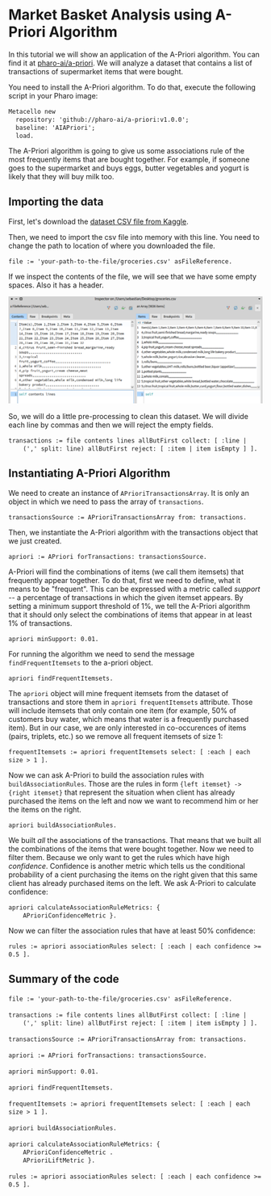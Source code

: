 # Market Basket Analysis using A-Priori Algorithm

In this tutorial we will show an application of the A-Priori algorithm. 
You can find it at [pharo-ai/a-priori](https://github.com/pharo-ai/APriori).
We will analyze a dataset that contains a list of transactions of supermarket items that were bought.

You need to install the A-Priori algorithm.
To do that, execute the following script in your Pharo image:

```st
Metacello new
  repository: 'github://pharo-ai/a-priori:v1.0.0';
  baseline: 'AIAPriori';
  load.
```

The A-Priori algorithm is going to give us some associations rule of the most frequently items that are bought together.
For example, if someone goes to the supermarket and buys eggs, butter vegetables and yogurt is likely that they will buy milk too.

## Importing the data

First, let's download the [dataset CSV file from Kaggle](https://www.kaggle.com/datasets/irfanasrullah/groceries).

Then, we need to import the csv file into memory with this line. You need to change the path to location of where you downloaded the file.

```st
file := 'your-path-to-the-file/groceries.csv' asFileReference.
```

If we inspect the contents of the file, we will see that we have some empty spaces. Also it has a header.

![Inspecting file object](./img/market-basket-inspecting-file.png)

So, we will do a little pre-processing to clean this dataset. We will divide each line by commas and then we will reject the empty fields.

```st
transactions := file contents lines allButFirst collect: [ :line |
    (',' split: line) allButFirst reject: [ :item | item isEmpty ] ].
```

## Instantiating A-Priori Algorithm

We need to create an instance of `APrioriTransactionsArray`.
It is only an object in which we need to pass the array of `transactions`.

```st
transactionsSource := APrioriTransactionsArray from: transactions.
```

Then, we instantiate the A-Priori algorithm with the transactions object that we just created.

```st
apriori := APriori forTransactions: transactionsSource.
```

A-Priori will find the combinations of items (we call them itemsets) that frequently appear together.
To do that, first we need to define, what it means to be "frequent".
This can be expressed with a metric called _support_ -- a percentage of transactions in which the given itemset appears.
By setting a minimum support threshold of 1\%, we tell the A-Priori algorithm that it should only select the combinations of items that appear in at least 1% of transactions.

```st
apriori minSupport: 0.01.
```

For running the algorithm we need to send the message `findFrequentItemsets` to the a-priori object. 

```st
apriori findFrequentItemsets.
```

The `apriori` object will mine frequent itemsets from the dataset of transactions and store them in `apriori frequentItemsets` attribute.
Those will include itemsets that only contain one item (for example, 50% of customers buy water, which means that water is a frequently purchased item).
But in our case, we are only interested in co-occurences of items (pairs, triplets, etc.) so we remove all frequent itemsets of size 1:

```st
frequentItemsets := apriori frequentItemsets select: [ :each | each size > 1 ].
```

Now we can ask A-Priori to build the association rules with `buildAssociationRules`.
Those are the rules in form `{left itemset} -> {right itemset}` that represent the situation when client has already purchased the items on the left and now we want to recommend him or her the items on the right.

```st
apriori buildAssociationRules.
```

We built *all* the associations of the transactions. That means that we built all the combinations of the items that were bought together. Now we need to filter them.
Because we only want to get the rules which have high _confidence_.
Confidence is another metric which tells us the conditional probability of a cient purchasing the items on the right given that this same client has already purchased items on the left.
We ask A-Priori to calculate confidence:

```st
apriori calculateAssociationRuleMetrics: {
    APrioriConfidenceMetric }.
```

Now we can filter the association rules that have at least 50\% confidence:

```st
rules := apriori associationRules select: [ :each | each confidence >= 0.5 ].
```

## Summary of the code

```st
file := 'your-path-to-the-file/groceries.csv' asFileReference.

transactions := file contents lines allButFirst collect: [ :line |
    (',' split: line) allButFirst reject: [ :item | item isEmpty ] ].

transactionsSource := APrioriTransactionsArray from: transactions.

apriori := APriori forTransactions: transactionsSource.

apriori minSupport: 0.01.

apriori findFrequentItemsets.

frequentItemsets := apriori frequentItemsets select: [ :each | each size > 1 ].

apriori buildAssociationRules.

apriori calculateAssociationRuleMetrics: {
    APrioriConfidenceMetric .
    APrioriLiftMetric }.

rules := apriori associationRules select: [ :each | each confidence >= 0.5 ].
```
